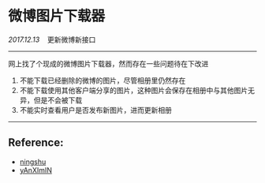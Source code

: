 # 微博图片下载器


*2017.12.13*    更新微博新接口

___

网上找了个现成的微博图片下载器，然而存在一些问题待在下改进

1. 不能下载已经删除的微博的图片，尽管相册里仍然存在
2. 不能下载使用其他客户端分享的图片，这种图片会保存在相册中与其他图片无异，但是不会被下载
3. 不能实时查看用户是否发布新图片，进而更新相册

___

## Reference:

* [ningshu](https://github.com/ningshu/weiboPicDownloader)
* [yAnXImIN](https://github.com/yAnXImIN/weiboPicDownloader)
